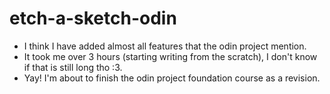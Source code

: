 # etch-a-sketch-odin

- I think I have added almost all features that the odin project mention.
- It took me over 3 hours (starting writing from the scratch), I don't know if that is still long tho :3.
- Yay! I'm about to finish the odin project foundation course as a revision.